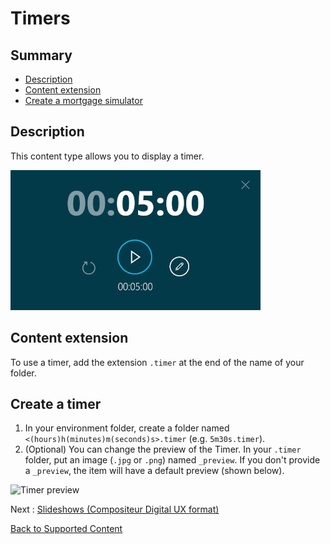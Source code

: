 # Timers

## Summary
* [Description](#description)
* [Content extension](#content-extension)
* [Create a mortgage simulator](#create-a-calculator)

## Description

This content type allows you to display a timer.

![Timer](../../img/content_timer.jpg)

## Content extension

To use a timer, add the extension `.timer` at the end of the name of your folder.

## Create a timer

1. In your environment folder, create a folder named `<(hours)h(minutes)m(seconds)s>.timer` (e.g. `5m30s.timer`).
1. (Optional) You can change the preview of the Timer. In your `.timer` folder, put an image (`.jpg` or `.png`) named `_preview`. If you don't provide a `_preview`, the item will have a default preview (shown below).

![Timer preview](../../img/content_timer_preview.jpg)

Next : [Slideshows (Compositeur Digital UX format)](slideshows.md)

[Back to Supported Content](index.md)
